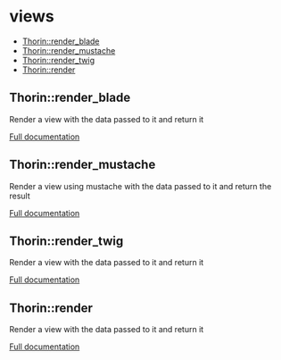 # views

- [Thorin::render_blade](#Thorin_render_blade)
- [Thorin::render_mustache](#Thorin_render_mustache)
- [Thorin::render_twig](#Thorin_render_twig)
- [Thorin::render](#Thorin_render)
<a name="Thorin_render_blade"></a>
## Thorin::render_blade
Render a view with the data passed to it and return it


[Full documentation](/doc/src/functions/views/render_blade.md)

<a name="Thorin_render_mustache"></a>
## Thorin::render_mustache
Render a view using mustache with the data passed to it and return the result


[Full documentation](/doc/src/functions/views/render_mustache.md)

<a name="Thorin_render_twig"></a>
## Thorin::render_twig
Render a view with the data passed to it and return it


[Full documentation](/doc/src/functions/views/render_twig.md)

<a name="Thorin_render"></a>
## Thorin::render
Render a view with the data passed to it and return it


[Full documentation](/doc/src/functions/views/render.md)
